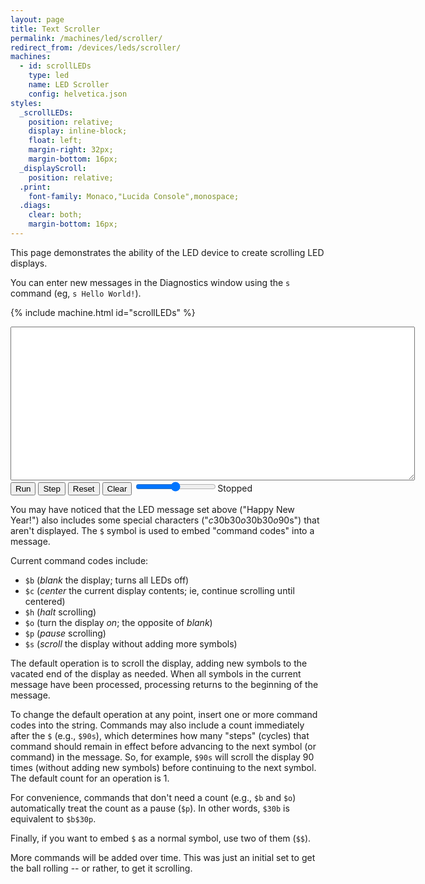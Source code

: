 ```yaml
---
layout: page
title: Text Scroller
permalink: /machines/led/scroller/
redirect_from: /devices/leds/scroller/
machines:
  - id: scrollLEDs
    type: led
    name: LED Scroller
    config: helvetica.json
styles:
  _scrollLEDs:
    position: relative;
    display: inline-block;
    float: left;
    margin-right: 32px;
    margin-bottom: 16px;
  _displayScroll:
    position: relative;
  .print:
    font-family: Monaco,"Lucida Console",monospace;
  .diags:
    clear: both;
    margin-bottom: 16px;
---
```


This page demonstrates the ability of the LED device to create scrolling LED displays.

You can enter new messages in the Diagnostics window using the `s` command (eg, `s Hello World!`).

{% include machine.html id="scrollLEDs" %}

<div id="scrollLEDs">
  <div id="displayScroll"></div>
</div>
<div class="diags">
  <div>
    <textarea id="printScroll" class="print" cols="78" rows="16"></textarea>
  </div>
  <button id="runScroll">Run</button>
  <button id="stepScroll">Step</button>
  <button id="resetScroll">Reset</button>
  <button id="clearScroll">Clear</button>
  <input type="range" min="1" max="120" value="60" class="slider" id="throttleScroll"><span id="speedScroll">Stopped</span>
</div>

You may have noticed that the LED message set above ("Happy New Year!") also includes some special characters
("$c$30b$30o$30b$30o$90s") that aren't displayed.  The `$` symbol is used to embed "command codes" into a message.

Current command codes include:

- `$b` (*blank* the display; turns all LEDs off)
- `$c` (*center* the current display contents; ie, continue scrolling until centered)
- `$h` (*halt* scrolling)
- `$o` (turn the display *on*; the opposite of *blank*)
- `$p` (*pause* scrolling)
- `$s` (*scroll* the display without adding more symbols)

The default operation is to scroll the display, adding new symbols to the vacated end of the display as needed.
When all symbols in the current message have been processed, processing returns to the beginning of the message.

To change the default operation at any point, insert one or more command codes into the string.  Commands may also
include a count immediately after the `$` (e.g., `$90s`), which determines how many "steps" (cycles) that command
should remain in effect before advancing to the next symbol (or command) in the message.  So, for example, `$90s`
will scroll the display 90 times (without adding new symbols) before continuing to the next symbol.  The default
count for an operation is 1.

For convenience, commands that don't need a count (e.g., `$b` and `$o`) automatically treat the count as a pause (`$p`).
In other words, `$30b` is equivalent to `$b$30p`.

Finally, if you want to embed `$` as a normal symbol, use two of them (`$$`).

More commands will be added over time.  This was just an initial set to get the ball rolling -- or rather, to get it scrolling.
